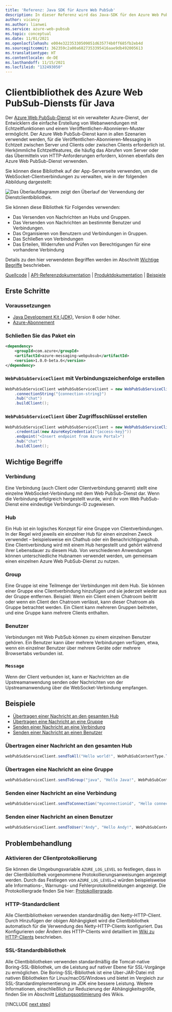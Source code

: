 ```yaml
---
title: 'Referenz: Java SDK für Azure Web PubSub'
description: In dieser Referenz wird das Java-SDK für den Azure Web PubSub-Dienst beschrieben.
author: vicancy
ms.author: lianwei
ms.service: azure-web-pubsub
ms.topic: conceptual
ms.date: 11/01/2021
ms.openlocfilehash: e004e32235330509051d635774b0ff685fb2eb4d
ms.sourcegitcommit: 362359c2a00a6827353395416aae9db492005613
ms.translationtype: HT
ms.contentlocale: de-DE
ms.lasthandoff: 11/15/2021
ms.locfileid: "132493050"
---
```

# <a name="azure-web-pubsub-service-client-library-for-java"></a>Clientbibliothek des Azure Web PubSub-Diensts für Java

Der [Azure Web PubSub-Dienst](https://aka.ms/awps/doc) ist ein verwalteter Azure-Dienst, der Entwicklern die einfache Erstellung von Webanwendungen mit Echtzeitfunktionen und einem Veröffentlichen-Abonnieren-Muster ermöglicht. Der Azure Web PubSub-Dienst kann in allen Szenarien verwendet werden, für die Veröffentlichen-Abonnieren-Messaging in Echtzeit zwischen Server und Clients oder zwischen Clients erforderlich ist. Herkömmliche Echtzeitfeatures, die häufig das Abrufen vom Server oder das Übermitteln von HTTP-Anforderungen erfordern, können ebenfalls den Azure Web PubSub-Dienst verwenden.

Sie können diese Bibliothek auf der App-Serverseite verwenden, um die WebSocket-Clientverbindungen zu verwalten, wie in der folgenden Abbildung dargestellt:

![Das Überlaufdiagramm zeigt den Überlauf der Verwendung der Dienstclientbibliothek.](media/sdk-reference/service-client-overflow.png)

Sie können diese Bibliothek für Folgendes verwenden:
- Das Versenden von Nachrichten an Hubs und Gruppen. 
- Das Versenden von Nachrichten an bestimmte Benutzer und Verbindungen.
- Das Organisieren von Benutzern und Verbindungen in Gruppen.
- Das Schließen von Verbindungen
- Das Erteilen, Widerrufen und Prüfen von Berechtigungen für eine vorhandene Verbindung

Details zu den hier verwendeten Begriffen werden im Abschnitt [Wichtige Begriffe](#key-concepts) beschrieben.

[Quellcode][source_code] | [API-Referenzdokumentation][api] | [Produktdokumentation][product_documentation] | [Beispiele][samples_readme]

## <a name="getting-started"></a>Erste Schritte

### <a name="prerequisites"></a>Voraussetzungen

- [Java Development Kit (JDK)][jdk_link], Version 8 oder höher.
- [Azure-Abonnement][azure_subscription]

### <a name="include-the-package"></a>Schließen Sie das Paket ein

[//]: # ({x-version-update-start;com.azure:azure-messaging-webpubsub;current})

```xml
<dependency>
    <groupId>com.azure</groupId>
    <artifactId>azure-messaging-webpubsub</artifactId>
    <version>1.0.0-beta.6</version>
</dependency>
```

[//]: # ({x-version-update-end})

### <a name="create-a-webpubsubserviceclient-using-connection-string"></a>`WebPubSubServiceClient` mit Verbindungszeichenfolge erstellen

<!-- embedme ./src/samples/java/com/azure/messaging/webpubsub/ReadmeSamples.java#L21-L24 -->
```java
WebPubSubServiceClient webPubSubServiceClient = new WebPubSubServiceClientBuilder()
    .connectionString("{connection-string}")
    .hub("chat")
    .buildClient();
```

### <a name="create-a-webpubsubserviceclient-using-access-key"></a>`WebPubSubServiceClient` über Zugriffsschlüssel erstellen

<!-- embedme ./src/samples/java/com/azure/messaging/webpubsub/ReadmeSamples.java#L31-L35 -->
```java
WebPubSubServiceClient webPubSubServiceClient = new WebPubSubServiceClientBuilder()
    .credential(new AzureKeyCredential("{access-key}"))
    .endpoint("<Insert endpoint from Azure Portal>")
    .hub("chat")
    .buildClient();
```

## <a name="key-concepts"></a>Wichtige Begriffe

### <a name="connection"></a>Verbindung

Eine Verbindung (auch Client oder Clientverbindung genannt) stellt eine einzelne WebSocket-Verbindung mit dem Web PubSub-Dienst dar. Wenn die Verbindung erfolgreich hergestellt wurde, wird ihr vom Web PubSub-Dienst eine eindeutige Verbindungs-ID zugewiesen.

### <a name="hub"></a>Hub

Ein Hub ist ein logisches Konzept für eine Gruppe von Clientverbindungen. In der Regel wird jeweils ein einzelner Hub für einen einzelnen Zweck verwendet – beispielsweise ein Chathub oder ein Benachrichtigungshub. Eine Clientverbindung wird mit einem Hub hergestellt und gehört während ihrer Lebensdauer zu diesem Hub. Von verschiedenen Anwendungen können unterschiedliche Hubnamen verwendet werden, um gemeinsam einen einzelnen Azure Web PubSub-Dienst zu nutzen.

### <a name="group"></a>Group

Eine Gruppe ist eine Teilmenge der Verbindungen mit dem Hub. Sie können einer Gruppe eine Clientverbindung hinzufügen und sie jederzeit wieder aus der Gruppe entfernen. Beispiel: Wenn ein Client einem Chatroom beitritt oder wenn ein Client den Chatroom verlässt, kann dieser Chatroom als Gruppe betrachtet werden. Ein Client kann mehreren Gruppen beitreten, und eine Gruppe kann mehrere Clients enthalten.

### <a name="user"></a>Benutzer

Verbindungen mit Web PubSub können zu einem einzelnen Benutzer gehören. Ein Benutzer kann über mehrere Verbindungen verfügen, etwa, wenn ein einzelner Benutzer über mehrere Geräte oder mehrere Browsertabs verbunden ist.

### <a name="message"></a>`Message`

Wenn der Client verbunden ist, kann er Nachrichten an die Upstreamanwendung senden oder Nachrichten von der Upstreamanwendung über die WebSocket-Verbindung empfangen.

## <a name="examples"></a>Beispiele

* [Übertragen einer Nachricht an den gesamten Hub](#broadcast-all "Übertragen einer Nachricht an den gesamten Hub")
* [Übertragen eine Nachricht an eine Gruppe](#broadcast-group "Übertragen eine Nachricht an eine Gruppe")
* [Senden einer Nachricht an eine Verbindung](#send-to-connection "Senden einer Nachricht an eine Verbindung")
* [Senden einer Nachricht an einen Benutzer](#send-to-user "Senden einer Nachricht an einen Benutzer")

<a name="broadcast-all"></a>

### <a name="broadcast-message-to-entire-hub"></a>Übertragen einer Nachricht an den gesamten Hub

<!-- embedme ./src/samples/java/com/azure/messaging/webpubsub/ReadmeSamples.java#L47-L47 -->
```java
webPubSubServiceClient.sendToAll("Hello world!", WebPubSubContentType.TEXT_PLAIN);
```

<a name="broadcast-group"></a>

### <a name="broadcast-message-to-a-group"></a>Übertragen eine Nachricht an eine Gruppe

<!-- embedme ./src/samples/java/com/azure/messaging/webpubsub/ReadmeSamples.java#L59-L59 -->
```java
webPubSubServiceClient.sendToGroup("java", "Hello Java!", WebPubSubContentType.TEXT_PLAIN);
```

<a name="send-to-connection"></a>

### <a name="send-message-to-a-connection"></a>Senden einer Nachricht an eine Verbindung

<!-- embedme ./src/samples/java/com/azure/messaging/webpubsub/ReadmeSamples.java#L71-L71 -->
```java
webPubSubServiceClient.sendToConnection("myconnectionid", "Hello connection!", WebPubSubContentType.TEXT_PLAIN);
```

<a name="send-to-user"></a>

### <a name="send-message-to-a-user"></a>Senden einer Nachricht an einen Benutzer
<!-- embedme ./src/samples/java/com/azure/messaging/webpubsub/ReadmeSamples.java#L83-L83 -->
```java
webPubSubServiceClient.sendToUser("Andy", "Hello Andy!", WebPubSubContentType.TEXT_PLAIN);
```

## <a name="troubleshooting"></a>Problembehandlung

### <a name="enable-client-logging"></a>Aktivieren der Clientprotokollierung
Sie können die Umgebungsvariable `AZURE_LOG_LEVEL` so festlegen, dass in der Clientbibliothek vorgenommene Protokollierungsanweisungen angezeigt werden. Durch das Festlegen von `AZURE_LOG_LEVEL=2` würden beispielsweise alle Informations-, Warnungs- und Fehlerprotokollmeldungen angezeigt. Die Protokolliergrade finden Sie hier: [Protokolliergrade][log_levels].

### <a name="default-http-client"></a>HTTP-Standardclient
Alle Clientbibliotheken verwenden standardmäßig den Netty-HTTP-Client. Durch Hinzufügen der obigen Abhängigkeit wird die Clientbibliothek automatisch für die Verwendung des Netty-HTTP-Clients konfiguriert. Das Konfigurieren oder Ändern des HTTP-Clients wird detailliert im [Wiki zu HTTP-Clients](https://github.com/Azure/azure-sdk-for-java/wiki/HTTP-clients) beschrieben.

### <a name="default-ssl-library"></a>SSL-Standardbibliothek
Alle Clientbibliotheken verwenden standardmäßig die Tomcat-native Boring-SSL-Bibliothek, um die Leistung auf nativer Ebene für SSL-Vorgänge zu ermöglichen. Die Boring-SSL-Bibliothek ist eine Uber-JAR-Datei mit nativen Bibliotheken für Linux/macOS/Windows und bietet im Vergleich zur SSL-Standardimplementierung im JDK eine bessere Leistung. Weitere Informationen, einschließlich zur Reduzierung der Abhängigkeitsgröße, finden Sie im Abschnitt [Leistungsoptimierung][performance_tuning] des Wikis.

[!INCLUDE [next step](includes/include-next-step.md)]


<!-- LINKS -->

[azure_subscription]: https://azure.microsoft.com/free
[jdk_link]: /java/azure/jdk
[source_code]: https://github.com/Azure/azure-sdk-for-java/tree/main/sdk/webpubsub/azure-messaging-webpubsub/src
[product_documentation]: https://aka.ms/awps/doc
[samples_readme]: https://github.com/Azure/azure-sdk-for-java/blob/main/sdk/webpubsub/azure-messaging-webpubsub/src/samples/README.md
[log_levels]: https://github.com/Azure/azure-sdk-for-java/blob/main/sdk/core/azure-core/src/main/java/com/azure/core/util/logging/ClientLogger.java
[performance_tuning]: https://github.com/Azure/azure-sdk-for-java/wiki/Performance-Tuning
[cla]: https://cla.microsoft.com
[coc]: https://opensource.microsoft.com/codeofconduct/
[coc_faq]: https://opensource.microsoft.com/codeofconduct/faq/
[coc_contact]: mailto:opencode@microsoft.com
[api]: https://aka.ms/awps/sdk/java
